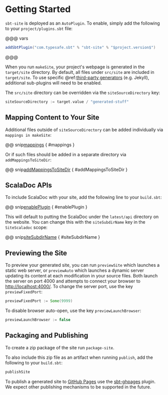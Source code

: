 # Getting Started

`sbt-site` is deployed as an `AutoPlugin`. To enable, simply add the following to your `project/plugins.sbt` file:

@@@ vars
```sbt
addSbtPlugin("com.typesafe.sbt" % "sbt-site" % "$project.version$")
```
@@@

When you run `makeSite`, your project's webpage is generated in the `target/site` directory. By default, all files under `src/site` are included in `target/site`. To use specific @ref:[third-party generators](generators/index.md) (e.g. Jekyll), additional sub-plugins will need to be enabled.

The `src/site` directory can be overridden via the `siteSourceDirectory` key:

```sbt
siteSourceDirectory := target.value / "generated-stuff"
```

## Mapping Content to Your Site

Additional files outside of `siteSourceDirectory` can be added individually via `mappings in makeSite`:

@@ snip[mappings](../../sbt-test/site/can-have-custom-mappings/build.sbt) { #mappings }

Or if such files should be added in a separate directory via `addMappingsToSiteDir`:

@@ snip[addMappingsToSiteDir](../../sbt-test/site/can-have-custom-mappings/build.sbt) { #addMappingsToSiteDir }

## ScalaDoc APIs

To include ScalaDoc with your site, add the following line to your `build.sbt`:

@@ snip[enablePlugin](../../sbt-test/site/can-add-scaladoc/build.sbt) { #enablePlugin }

This will default to putting the ScalaDoc under the `latest/api` directory on the website. You can change this with the `siteSubdirName` key in the `SiteScaladoc` scope:

@@ snip[siteSubdirName](../../sbt-test/site/can-add-scaladoc/build.sbt) { #siteSubdirName }

## Previewing the Site

To preview your generated site, you can run `previewSite` which launches a static web server, or `previewAuto` which launches a dynamic server updating its content at each modification in your source files. Both launch the server on port 4000 and attempts to connect your browser to [http://localhost:4000/](http://localhost:4000/). To change the server port, use the key `previewFixedPort`:

```sbt
previewFixedPort := Some(9999)
```

To disable browser auto-open, use the key `previewLaunchBrowser`:

```sbt
previewLaunchBrowser := false
```

## Packaging and Publishing

To create a zip package of the site run `package-site`.

To also include this zip file as an artifact when running `publish`, add the following to your `build.sbt`:

```sbt
publishSite
```

To publish a generated site to [GitHub Pages] use the [sbt-ghpages] plugin.
We expect other publishing mechanisms to be supported in the future.

[sbt-ghpages]: http://github.com/sbt/sbt-ghpages
[GitHub Pages]: https://pages.github.com
